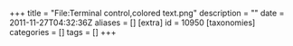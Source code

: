+++
title = "File:Terminal control,colored text.png"
description = ""
date = 2011-11-27T04:32:36Z
aliases = []
[extra]
id = 10950
[taxonomies]
categories = []
tags = []
+++


